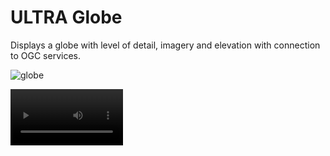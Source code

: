 # ULTRA Globe

Displays a globe with level of detail, imagery and elevation with connection to OGC services.

![globe](https://github.com/ebeaufay/UltraGlobe/blob/master/globe.png?raw=true)

<video src='your URL here' width=180/>


Demo : https://ebeaufay.github.io/UltraGlobeDemo/


## Technical info

### Tiling

The globe is seen as a uv-sphere. At the lowest LOD, it is made up of 2 tiles. Each tile is made up of a 32 x 32 grid mesh, displaced in the shader to reflect the curvature of the earth and elevation data. 

![tiles](https://github.com/ebeaufay/UltraGlobe/blob/master/tiles.png?raw=true)

Each tile can be subdivided into 4 sub-tiles recursively depending on its relation to the camera.

### Elevation ( in progress )

Elevation is loaded as a 32 x 32 Tiles, matching the 32 x 32 grid of vertices used to display a tile. 
In order not to see holes in between tiles, each tile holds information about which neighbor is at a lower detail level. The sides of the higher detail tile are adjusted to reflect the level of detail of its neighbors
